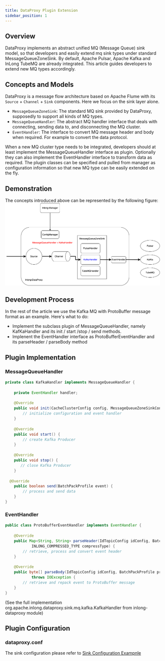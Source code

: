 ```yaml
---
title: DataProxy Plugin Extension
sidebar_position: 1
---
```


## Overview

DataProxy implements an abstract unified MQ (Message Queue) sink model, so that developers and easily extend mq sink types under standard MessageQueueZoneSink. By default, Apache Pulsar, Apache Kafka and InLong TubeMQ are already integrated. This article guides developers to extend new MQ types accordingly.

## Concepts and Models

DataProxy is a message flow architecture based on Apache Flume with its `Source` + `Channel` + `Sink` components. Here we focus on the sink layer alone.

- `MessageQueueZoneSink`: The standard MQ sink provided by DataProxy, supposedly to support all kinds of MQ types.
- `MessageQueueHandler`: The abstract MQ handler interface that deals with connecting, sending data to, and disconnecting the MQ cluster.
- `EventHandler`: The interface to convert MQ message header and body when required. For example to convert the data protocol. 

When a new MQ cluster type needs to be integrated, developers should at least implement the MessageQueueHandler interface as plugin. Optionally they can also implement the EventHandler interface to transform data as required. The plugin classes can be specified and pulled from manager as configuration information so that new MQ type can be easily extended on the fly.

## Demonstration

The concepts introduced above can be represented by the following figure:
![](img/dataproxy_mq_sink.png)

## Development Process

In the rest of the article we use the Kafka MQ with ProtoBuffer message format as an example. Here's what to do:
- Implement the subclass plugin of MessageQueueHandler, namely KafKaHandler and its init / start /stop / send methods.
- Implenent the EventHandler interface as ProtoBufferEventHandler and its parseHeader / parseBody method 

## Plugin Implementation

### MessageQueueHandler
```java
private class KafkaHandler implements MessageQueueHandler {

    private EventHandler handler;
    
    @Override
    public void init(CacheClusterConfig config, MessageQueueZoneSinkContext sinkContext) {
        // initialize configuration and event handler
    }
    
    @Override
    public void start() {
        // create Kafka Producer
    }

    @Override
    public void stop() {
       // close Kafka Producer
    }

  @Override
    public boolean send(BatchPackProfile event) {
        // process and send data
    }
}
```

### EventHandler
```java
public class ProtoBufferEventHandler implements EventHandler {

    @Override
    public Map<String, String> parseHeader(IdTopicConfig idConfig, BatchPackProfile profile, String nodeId,
            INLONG_COMPRESSED_TYPE compressType) {
        // retrieve, process and convert event header
    }

    @Override
    public byte[] parseBody(IdTopicConfig idConfig, BatchPackProfile profile, INLONG_COMPRESSED_TYPE compressType)
            throws IOException {
        // retrieve and repack event to ProtoBuffer message
    }
}
```
(See the full implementation org.apache.inlong.dataproxy.sink.mq.kafka.KafkaHandler from inlong-dataproxy module)

## Plugin Configuration

### dataproxy.conf

The sink configuration please refer to [Sink Configuration Exampnle](modules/dataproxy/configuration.md)
